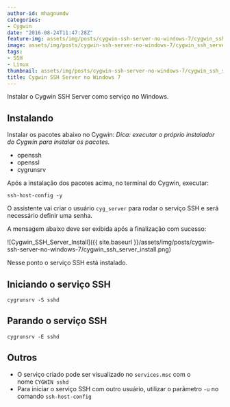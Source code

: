 ```yaml
---
author-id: mhagnumdw
categories:
- Cygwin
date: "2016-08-24T11:47:28Z"
feature-img: assets/img/posts/cygwin-ssh-server-no-windows-7/cygwin_ssh_server_logo.png
image: assets/img/posts/cygwin-ssh-server-no-windows-7/cygwin_ssh_server_logo.png
tags:
- SSH
- Linux
thumbnail: assets/img/posts/cygwin-ssh-server-no-windows-7/cygwin_ssh_server_logo.png
title: Cygwin SSH Server no Windows 7
---
```


Instalar o Cygwin SSH Server como serviço no Windows.

<!--more-->

## Instalando

Instalar os pacotes abaixo no Cygwin:
_Dica: executar o próprio instalador do Cygwin para instalar os pacotes._

- openssh
- openssl
- cygrunsrv

Após a instalação dos pacotes acima, no terminal do Cygwin, executar:

```shell
ssh-host-config -y
```

O assistente vai criar o usuário `cyg_server` para rodar o serviço SSH e será necessário definir uma senha.

A mensagem abaixo deve ser exibida após a finalização com sucesso:

![Cygwin_SSH_Server_Install]({{ site.baseurl }}/assets/img/posts/cygwin-ssh-server-no-windows-7/cygwin_ssh_server_install.png)

Nesse ponto o serviço SSH está instalado.

## Iniciando o serviço SSH

```shell
cygrunsrv -S sshd
```

## Parando o serviço SSH

```shell
cygrunsrv -E sshd
```

## Outros

- O serviço criado pode ser visualizado no `services.msc` com o nome `CYGWIN sshd`
- Para iniciar o serviço SSH com outro usuário, utilizar o parâmetro `-u` no comando `ssh-host-config`
